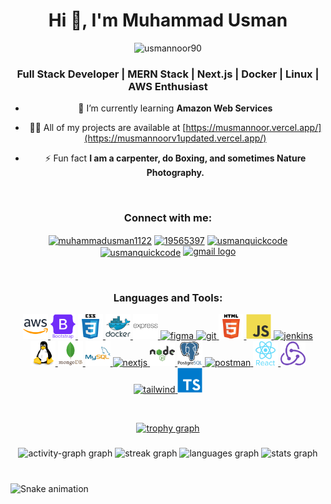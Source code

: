 
<div align="center">
  
<h1 align="center">Hi 👋, I'm Muhammad Usman</h1>
<p align="center"> <img src="https://komarev.com/ghpvc/?username=usmannoor90&label=Profile%20views&color=0e75b6&style=flat" alt="usmannoor90" /> </p>

</div>
<h3 align="center">Full Stack Developer | MERN Stack | Next.js | Docker | Linux | AWS Enthusiast</h3>
<!-- <div align="center">
  <img height="300" src="https://media.giphy.com/media/L8K62iTDkzGX6/giphy.gif"  />
</div> -->
<div align="center">
  
* 🌱 I’m currently learning **Amazon Web Services**

* 👨‍💻 All of my projects are available at [https://musmannoor.vercel.app/](https://musmannoorv1updated.vercel.app/)

* ⚡ Fun fact **I am a carpenter, do Boxing, and sometimes Nature Photography.**
</div>

  
<br clear="both">
<h3 align="center">Connect with me:</h3>
<p align="center">
<a href="https://linkedin.com/in/muhammadusman1122" target="_blank">
  <img align="center" src="https://raw.githubusercontent.com/maurodesouza/profile-readme-generator/master/src/assets/icons/social/linkedin/default.svg" alt="muhammadusman1122" height="40" width="52" /></a>
<a href="https://stackoverflow.com/users/19565397" target="_blank">
  <img align="center" src="https://raw.githubusercontent.com/maurodesouza/profile-readme-generator/master/src/assets/icons/social/stackoverflow/default.svg" alt="19565397" height="40" width="52" /></a>
<a href="https://instagram.com/usmanquickcode" target="_blank">
  <img align="center" src="https://raw.githubusercontent.com/maurodesouza/profile-readme-generator/master/src/assets/icons/social/instagram/default.svg" alt="usmanquickcode" height="40" width="52" /></a>
<a href="https://www.youtube.com/@usmanquickcode" target="_blank">
  <img align="center" src="https://raw.githubusercontent.com/maurodesouza/profile-readme-generator/master/src/assets/icons/social/youtube/default.svg" alt="usmanquickcode" height="40" width="52" /></a>
 <a href="m.usmannoor90@gmail.com" target="_blank">
    <img src="https://raw.githubusercontent.com/maurodesouza/profile-readme-generator/master/src/assets/icons/social/gmail/default.svg" height="40" width="52" alt="gmail logo"  />
  </a>
</p>
<br clear="both">
<h3 align="center">Languages and Tools:</h3>
<p align="center"> <a href="https://aws.amazon.com" target="_blank" rel="noreferrer"> <img src="https://raw.githubusercontent.com/devicons/devicon/master/icons/amazonwebservices/amazonwebservices-original-wordmark.svg" alt="aws" width="40" height="40"/> </a> <a href="https://getbootstrap.com" target="_blank" rel="noreferrer"> <img src="https://raw.githubusercontent.com/devicons/devicon/master/icons/bootstrap/bootstrap-plain-wordmark.svg" alt="bootstrap" width="40" height="40"/> </a> <a href="https://www.w3schools.com/css/" target="_blank" rel="noreferrer"> <img src="https://raw.githubusercontent.com/devicons/devicon/master/icons/css3/css3-original-wordmark.svg" alt="css3" width="40" height="40"/> </a> <a href="https://www.docker.com/" target="_blank" rel="noreferrer"> <img src="https://raw.githubusercontent.com/devicons/devicon/master/icons/docker/docker-original-wordmark.svg" alt="docker" width="40" height="40"/> </a> <a href="https://expressjs.com" target="_blank" rel="noreferrer"> <img src="https://raw.githubusercontent.com/devicons/devicon/master/icons/express/express-original-wordmark.svg" alt="express" width="40" height="40"/> </a> <a href="https://www.figma.com/" target="_blank" rel="noreferrer"> <img src="https://www.vectorlogo.zone/logos/figma/figma-icon.svg" alt="figma" width="40" height="40"/> </a> <a href="https://git-scm.com/" target="_blank" rel="noreferrer"> <img src="https://www.vectorlogo.zone/logos/git-scm/git-scm-icon.svg" alt="git" width="40" height="40"/> </a> <a href="https://www.w3.org/html/" target="_blank" rel="noreferrer"> <img src="https://raw.githubusercontent.com/devicons/devicon/master/icons/html5/html5-original-wordmark.svg" alt="html5" width="40" height="40"/> </a> <a href="https://developer.mozilla.org/en-US/docs/Web/JavaScript" target="_blank" rel="noreferrer"> <img src="https://raw.githubusercontent.com/devicons/devicon/master/icons/javascript/javascript-original.svg" alt="javascript" width="40" height="40"/> </a> <a href="https://www.jenkins.io" target="_blank" rel="noreferrer"> <img src="https://www.vectorlogo.zone/logos/jenkins/jenkins-icon.svg" alt="jenkins" width="40" height="40"/> </a> <a href="https://www.linux.org/" target="_blank" rel="noreferrer"> <img src="https://raw.githubusercontent.com/devicons/devicon/master/icons/linux/linux-original.svg" alt="linux" width="40" height="40"/> </a> <a href="https://www.mongodb.com/" target="_blank" rel="noreferrer"> <img src="https://raw.githubusercontent.com/devicons/devicon/master/icons/mongodb/mongodb-original-wordmark.svg" alt="mongodb" width="40" height="40"/> </a> <a href="https://www.mysql.com/" target="_blank" rel="noreferrer"> <img src="https://raw.githubusercontent.com/devicons/devicon/master/icons/mysql/mysql-original-wordmark.svg" alt="mysql" width="40" height="40"/> </a> <a href="https://nextjs.org/" target="_blank" rel="noreferrer"> <img src="https://cdn.worldvectorlogo.com/logos/nextjs-2.svg" alt="nextjs" width="40" height="40"/> </a> <a href="https://nodejs.org" target="_blank" rel="noreferrer"> <img src="https://raw.githubusercontent.com/devicons/devicon/master/icons/nodejs/nodejs-original-wordmark.svg" alt="nodejs" width="40" height="40"/> </a> <a href="https://www.postgresql.org" target="_blank" rel="noreferrer"> <img src="https://raw.githubusercontent.com/devicons/devicon/master/icons/postgresql/postgresql-original-wordmark.svg" alt="postgresql" width="40" height="40"/> </a> <a href="https://postman.com" target="_blank" rel="noreferrer"> <img src="https://www.vectorlogo.zone/logos/getpostman/getpostman-icon.svg" alt="postman" width="40" height="40"/> </a> <a href="https://reactjs.org/" target="_blank" rel="noreferrer"> <img src="https://raw.githubusercontent.com/devicons/devicon/master/icons/react/react-original-wordmark.svg" alt="react" width="40" height="40"/> </a> <a href="https://redux.js.org" target="_blank" rel="noreferrer"> <img src="https://raw.githubusercontent.com/devicons/devicon/master/icons/redux/redux-original.svg" alt="redux" width="40" height="40"/> </a> <a href="https://tailwindcss.com/" target="_blank" rel="noreferrer"> <img src="https://www.vectorlogo.zone/logos/tailwindcss/tailwindcss-icon.svg" alt="tailwind" width="40" height="40"/> </a> <a href="https://www.typescriptlang.org/" target="_blank" rel="noreferrer"> <img src="https://raw.githubusercontent.com/devicons/devicon/master/icons/typescript/typescript-original.svg" alt="typescript" width="40" height="40"/> </a> </p>
<br clear="both">
<p align="center"> <a href="https://github.com/ryo-ma/github-profile-trophy">  <img src="https://github-profile-trophy.vercel.app?username=usmannoor90&no-frame=true&no-bg=true&theme=gruvbox" height="150" alt="trophy graph"  /></a> </p>





###

<div align="center">

  <img src="https://github-readme-activity-graph.vercel.app/graph?username=usmannoor90&theme=nightowl" height="150" alt="activity-graph graph"  />
  <img src="https://streak-stats.demolab.com?user=usmannoor90&locale=en&mode=weekly&theme=dracula&hide_border=true&border_radius=5" height="150" alt="streak graph"  />
  <img src="https://github-readme-stats.vercel.app/api/top-langs?username=usmannoor90&locale=en&hide_title=true&layout=compact&card_width=320&langs_count=5&theme=dracula&hide_border=true" height="150" alt="languages graph"  />
  <img src="https://github-readme-stats.vercel.app/api?username=usmannoor90&hide_title=false&hide_rank=false&show_icons=true&include_all_commits=true&count_private=true&disable_animations=false&theme=dracula&locale=en&hide_border=true" height="150" alt="stats graph"  />
</div>

<br clear="both">




###

<img src="https://raw.githubusercontent.com/usmannoor90/usmannoor90/output/snake.svg" alt="Snake animation" />

###















